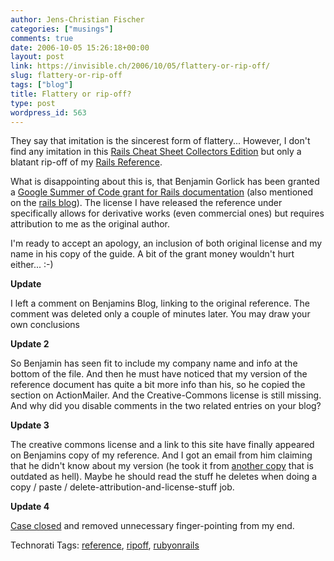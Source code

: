```yaml
---
author: Jens-Christian Fischer
categories: ["musings"]
comments: true
date: 2006-10-05 15:26:18+00:00
layout: post
link: https://invisible.ch/2006/10/05/flattery-or-rip-off/
slug: flattery-or-rip-off
tags: ["blog"]
title: Flattery or rip-off?
type: post
wordpress_id: 563
---
```


They say that imitation is the sincerest form of flattery... However, I don't find any imitation in this [Rails Cheat Sheet Collectors Edition][1] but only a blatant rip-off of my [Rails Reference][2]. 

What is disappointing about this is, that Benjamin Gorlick has been granted a [Google Summer of Code grant for Rails documentation][3] (also mentioned on the [rails blog][4]). The license I have released the reference under specifically allows for derivative works (even commercial ones) but requires attribution to me as the original author. 

I'm ready to accept an apology, an inclusion of both original license and my name in his copy of the guide. A bit of the grant money wouldn't hurt either... :-)

**Update**

I left a comment on Benjamins Blog, linking to the original reference. The comment was deleted only a couple of minutes later. You may draw your own conclusions

**Update 2**

So Benjamin has seen fit to include my company name and info at the bottom of the file. And then he must have noticed that my version of the reference document has quite a bit more info than his, so he copied the section on ActionMailer. And the Creative-Commons license is still missing. And why did you disable comments in the two related entries on your blog?

**Update 3**

The creative commons license and a link to this site have finally appeared on Benjamins copy of my reference. And I got an email from him claiming that he didn't know about my version (he took it from [another copy][5] that is outdated as hell). Maybe he should read the stuff he deletes when doing a copy / paste / delete-attribution-and-license-stuff job. 

**Update 4**

[Case closed][6] and removed unnecessary finger-pointing from my end.

[1]: https://www.rubyonrailsblog.com/articles/2006/10/04/ruby-on-rails-cheat-sheet-collectors-edition
[2]: /2006/05/01/ruby-on-rails-reference/
[3]: https://mikepence.wordpress.com/2006/05/24/benjamin-gorlicks-ruby-documentation-project-wins-google-summer-of-code-grant/
[4]: https://weblog.rubyonrails.org/2006/6/2/collaborative-rails-api-documentation
[5]: https://blog.nanorails.com/pages/rails_1.1_cheat_sheet
[6]: https://www.rubyonrailsblog.com/articles/2006/10/05/blogging-and-creative-commons




Technorati Tags: [reference](https://www.technorati.com/tag/reference), [ripoff](https://www.technorati.com/tag/ripoff), [rubyonrails](https://www.technorati.com/tag/rubyonrails)
